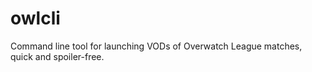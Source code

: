 # owlcli
Command line tool for launching VODs of Overwatch League matches, quick and spoiler-free. 
